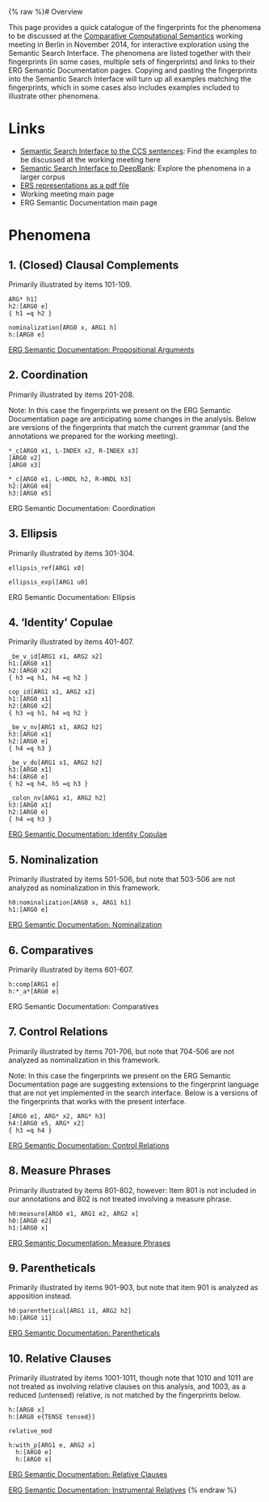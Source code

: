 {% raw %}# Overview

This page provides a quick catalogue of the fingerprints for the
phenomena to be discussed at the [Comparative Computational
Semantics]() working meeting in Berlin in November 2014, for
interactive exploration using the Semantic Search Interface. The
phenomena are listed together with their fingerprints (in some cases,
multiple sets of fingerprints) and links to their ERG Semantic
Documentation pages. Copying and pasting the fingerprints into the
Semantic Search Interface will turn up all examples matching the
fingerprints, which in some cases also includes examples included to
illustrate other phenomena.

# Links

- [Semantic Search Interface to the CCS
sentences](http://wesearch.delph-in.net/esd/search.jsp): Find the
examples to be discussed at the working meeting here
- [Semantic Search Interface to
DeepBank](http://wesearch.delph-in.net/esd/search.jsp): Explore the
phenomena in a larger corpus
- [ERS representations as a pdf
file](http://svn.emmtee.net/trunk/uio/wesearch/ccs/erg/mrs.pdf)
- Working meeting main page
- ERG Semantic Documentation main page

# Phenomena

## 1. (Closed) Clausal Complements

Primarily illustrated by items 101-109.

    ARG* h1]
    h2:[ARG0 e]
    { h1 =q h2 }
    
    nominalization[ARG0 x, ARG1 h]
    h:[ARG0 e]

[ERG Semantic Documentation: Propositional
Arguments]()

## 2. Coordination

Primarily illustrated by items 201-208.

Note: In this case the fingerprints we present on the ERG Semantic
Documentation page are anticipating some changes in the analysis. Below
are versions of the fingerprints that match the current grammar (and the
annotations we prepared for the working meeting).

    *_c[ARG0 x1, L-INDEX x2, R-INDEX x3]
    [ARG0 x2]
    [ARG0 x3]
    
    *_c[ARG0 e1, L-HNDL h2, R-HNDL h3]
    h2:[ARG0 e4]
    h3:[ARG0 e5]

ERG Semantic Documentation: Coordination

## 3. Ellipsis

Primarily illustrated by items 301-304.

    ellipsis_ref[ARG1 x0]
    
    ellipsis_expl[ARG1 u0]

ERG Semantic Documentation: Ellipsis

## 4. ‘Identity’ Copulae

Primarily illustrated by items 401-407.

    _be_v_id[ARG1 x1, ARG2 x2]
    h1:[ARG0 x1]
    h2:[ARG0 x2]
    { h3 =q h1, h4 =q h2 }
    
    cop_id[ARG1 x1, ARG2 x2]
    h1:[ARG0 x1]
    h2:[ARG0 x2]
    { h3 =q h1, h4 =q h2 }
    
    _be_v_nv[ARG1 x1, ARG2 h2]
    h3:[ARG0 x1]
    h2:[ARG0 e]
    { h4 =q h3 }
    
    _be_v_do[ARG1 x1, ARG2 h2]
    h3:[ARG0 x1]
    h4:[ARG0 e]
    { h2 =q h4, h5 =q h3 }
    
    _colon_nv[ARG1 x1, ARG2 h2]
    h3:[ARG0 x1]
    h2:[ARG0 e]
    { h4 =q h3 }

[ERG Semantic Documentation: Identity
Copulae]()

## 5. Nominalization

Primarily illustrated by items 501-506, but note that 503-506 are not
analyzed as nominalization in this framework.

    h0:nominalization[ARG0 x, ARG1 h1]
    h1:[ARG0 e]

[ERG Semantic Documentation:
Nominalization]()

## 6. Comparatives

Primarily illustrated by items 601-607.

    h:comp[ARG1 e]
    h:*_a*[ARG0 e]

ERG Semantic Documentation: Comparatives

## 7. Control Relations

Primarily illustrated by items 701-706, but note that 704-506 are not
analyzed as nominalization in this framework.

Note: In this case the fingerprints we present on the ERG Semantic
Documentation page are suggesting extensions to the fingerprint language
that are not yet implemented in the search interface. Below is a
versions of the fingerprints that works with the present interface.

    [ARG0 e1, ARG* x2, ARG* h3]
    h4:[ARG0 e5, ARG* x2]
    { h3 =q h4 }

[ERG Semantic Documentation: Control
Relations]()

## 8. Measure Phrases

Primarily illustrated by items 801-802, however: Item 801 is not
included in our annotations and 802 is not treated involving a measure
phrase.

    h0:measure[ARG0 e1, ARG1 e2, ARG2 x]
    h0:[ARG0 e2]
    h1:[ARG0 x]

[ERG Semantic Documentation: Measure
Phrases]()

## 9. Parentheticals

Primarily illustrated by items 901-903, but note that item 901 is
analyzed as apposition instead.

    h0:parenthetical[ARG1 i1, ARG2 h2]
    h0:[ARG0 i1]

[ERG Semantic Documentation:
Parentheticals]()

## 10. Relative Clauses

Primarily illustrated by items 1001-1011, though note that 1010 and 1011
are not treated as involving relative clauses on this analysis, and
1003, as a reduced (untensed) relative, is not matched by the
fingerprints below.

    h:[ARG0 x]
    h:[ARG0 e{TENSE tensed}]
    
    relative_mod
    
    h:with_p[ARG1 e, ARG2 x]
      h:[ARG0 e]
      h:[ARG0 x]

[ERG Semantic Documentation: Relative
Clauses]()

[ERG Semantic Documentation: Instrumental
Relatives]()
<update date omitted for speed>{% endraw %}